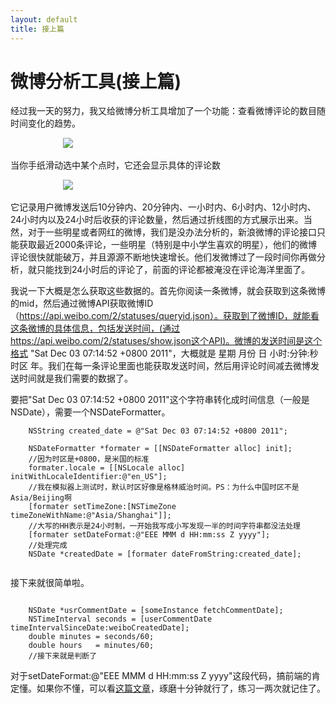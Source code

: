```yaml
---
layout: default
title: 接上篇
---
```


# 微博分析工具(接上篇)

经过我一天的努力，我又给微博分析工具增加了一个功能：查看微博评论的数目随时间变化的趋势。

&emsp;&emsp;&emsp;&emsp;&emsp;&emsp;![](http://sae-gif.qiniudn.com/trend.png)

当你手纸滑动选中某个点时，它还会显示具体的评论数

&emsp;&emsp;&emsp;&emsp;&emsp;&emsp;![](http://sae-gif.qiniudn.com/point.png)

它记录用户微博发送后10分钟内、20分钟内、一小时内、6小时内、12小时内、24小时内以及24小时后收获的评论数量，然后通过折线图的方式展示出来。当然，对于一些明星或者网红的微博，我们是没办法分析的，新浪微博的评论接口只能获取最近2000条评论，一些明星（特别是中小学生喜欢的明星），他们的微博评论很快就能破万，并且源源不断地快速增长。他们发微博过了一段时间你再做分析，就只能找到24小时后的评论了，前面的评论都被淹没在评论海洋里面了。

我说一下大概是怎么获取这些数据的。首先你阅读一条微博，就会获取到这条微博的mid，然后通过微博API获取微博ID（https://api.weibo.com/2/statuses/queryid.json）。获取到了微博ID，就能看这条微博的具体信息，包括发送时间，(通过https://api.weibo.com/2/statuses/show.json这个API)。微博的发送时间是这个格式 "Sat Dec 03 07:14:52 +0800 2011"，大概就是 星期 月份 日 小时:分钟:秒 时区 年。我们在每一条评论里面也能获取发送时间，然后用评论时间减去微博发送时间就是我们需要的数据了。

要把"Sat Dec 03 07:14:52 +0800 2011"这个字符串转化成时间信息（一般是NSDate），需要一个NSDateFormatter。

```objc
	NSString created_date = @"Sat Dec 03 07:14:52 +0800 2011";
	
    NSDateFormatter *formater = [[NSDateFormatter alloc] init];
	//因为时区是+0800，是米国的标准
    formater.locale = [[NSLocale alloc] initWithLocaleIdentifier:@"en_US"];
	//我在模拟器上测试时，默认时区好像是格林威治时间。PS：为什么中国时区不是Asia/Beijing啊
    [formater setTimeZone:[NSTimeZone timeZoneWithName:@"Asia/Shanghai"]];
	//大写的HH表示是24小时制，一开始我写成小写发现一半的时间字符串都没法处理
	[formater setDateFormat:@"EEE MMM d HH:mm:ss Z yyyy"];
	//处理完成
    NSDate *createdDate = [formater dateFromString:created_date];
	
```

接下来就很简单啦。

```objc

	NSDate *usrCommentDate = [someInstance fetchCommentDate];
	NSTimeInterval seconds = [userCommentDate timeIntervalSinceDate:weiboCreatedDate];
	double minutes = seconds/60;
	double hours   = minutes/60;
	//接下来就是判断了
```

对于setDateFormat:@"EEE MMM d HH:mm:ss Z yyyy"这段代码，搞前端的肯定懂。如果你不懂，可以看[这篇文章](http://m.oschina.net/blog/150667)，琢磨十分钟就行了，练习一两次就记住了。

<!-- create time: 2014-10-13 18:06:46  -->

